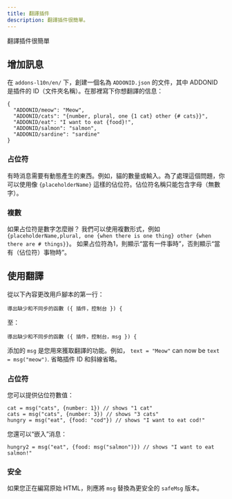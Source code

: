 ```yaml
---
title: 翻譯插件
description: 翻譯插件很簡單。
---
```

翻譯插件很簡單

## 增加訊息
在 `addons-l10n/en/` 下，創建一個名為 `ADDONID.json` 的文件，其中 ADDONID 是插件的 ID（文件夾名稱）。在那裡寫下你想翻譯的信息：

```函式積木
{
  "ADDONID/meow": "Meow",
  "ADDONID/cats": "{number, plural, one {1 cat} other {# cats}}",
  "ADDONID/eat": "I want to eat {food}!",
  "ADDONID/salmon": "salmon",
  "ADDONID/sardine": "sardine"
}
```

### 占位符
有時消息需要有動態產生的東西。例如，貓的數量或輸入。為了處理這個問題，你可以使用像 `{placeholderName}` 這樣的佔位符。佔位符名稱只能包含字母（無數字）。

### 複數
如果占位符是數字怎麼辦？ 我們可以使用複數形式，例如`{placeholderName,plural, one {when there is one thing} other {when there are # things}}`。 如果占位符為1，則顯示“當有一件事時”，否則顯示“當有（佔位符）事物時”。

## 使用翻譯
從以下內容更改用戶腳本的第一行：
```
導出缺少和不同步的函數 ({ 插件，控制台 }) {
```

至：
```
導出缺少和不同步的函數 ({ 插件，控制台，msg }) {
```

添加的 `msg` 是您用來獲取翻譯的功能。例如， `text = "Meow"` can now be `text = msg("meow")`. 省略插件 ID 和斜線省略。

### 占位符
您可以提供佔位符數值：
```函式積木
cat = msg("cats", {number: 1}) // shows "1 cat"
cats = msg("cats", {number: 3}) // shows "3 cats"
hungry = msg("eat", {food: "cod"}) // shows "I want to eat cod!"
```

您還可以“嵌入”消息：
```函式積木
hungry2 = msg("eat", {food: msg("salmon")}) // shows "I want to eat salmon!"
```

### 安全
如果您正在編寫原始 HTML，則應將 `msg` 替換為更安全的 `safeMsg` 版本。

